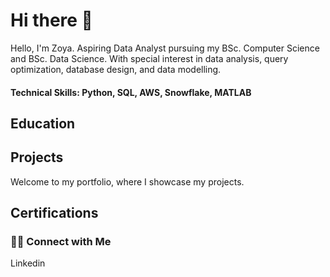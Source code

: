# Hi there 👋

Hello, I'm Zoya. Aspiring Data Analyst pursuing my BSc. Computer Science and BSc. Data Science. With special interest in data analysis, query optimization, database design, and data modelling.

#### Technical Skills: Python, SQL, AWS, Snowflake, MATLAB

## Education 

## Projects
Welcome to my portfolio, where I showcase my projects.

## Certifications

### 👋🏻 Connect with Me
Linkedin
